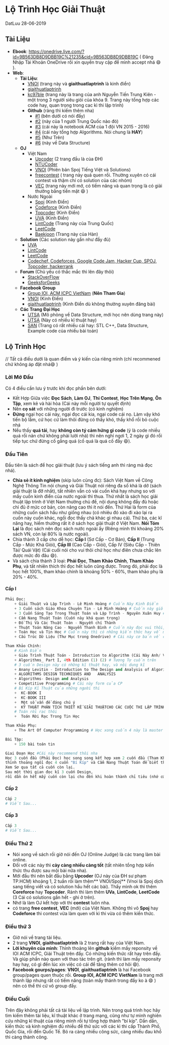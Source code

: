 # Lộ Trình Học Giải Thuật
DatLuu 28-06-2019

## Tài Liệu
* **Ebook**: https://onedrive.live.com/?id=9B563DB8D9DBB19C%21235&cid=9B563DB8D9DBB19C
( Đăng Nhập Tài Khoản OneDrive rồi xin quyền truy cập để mình accept nhá :smile: ).
* **Web**:
	* **Tài Liệu**:
		* [VNOI](http://vnoi.info/wiki/Home) (trang này và **giaithuatlaptrinh** là kinh điển)
		* [giaithuatlaptrinh](http://www.giaithuatlaptrinh.com/?page_id=4)
		* [kc97ble](https://sites.google.com/site/kc97ble/) (trang này là trang của anh Nguyễn Tiến Trung Kiên - một trong 3 người siêu giỏi của khóa 9. Trang này tổng hợp các code hay, quan trọng trong cac kì thi lập trình)
		* **Github** (rảng thì kiếm thêm nha)
			* [#1](https://github.com/marioyc/Online-Judge-Solutions) (bên dưới có nói đấy)
			* [#2](https://github.com/f-zyj/ACM)  (này của 1 người Trung Quốc nào đó)
			* [#3](https://github.com/ngthanhtrung23/ACM_Notebook_new) (cái này là notebook ACM của 1 đội VN 2015 - 2016)
			* [#4](https://github.com/Merevoli-DatLuu/al-go-rithms) (cái này tổng hợp Algorithms. Nói chung là **HAY**)
			* [#5](https://zoranpandovski.github.io/al-go-rithms/) (Như Trên)
			* [#6](https://github.com/huydx/gods) (này về Data Structure)
	* **OJ**
		* Việt Nam
			* [Upcoder](http://upcoder.hcmup.edu.vn) (2 trang đầu là của ĐH)
			* [NTUCoder](http://ntucoder.net/)
			* [VNOI](http://vnoi.info/problems/list/) (Phiên bản Spoj Tiếng Việt và Solutions)
			* [freecontest](https://freecontest.xyz/home) ( trang này quá quen rồi. Thường xuyên có cái contest và thậm chí có solution của các nhóm)
			* [VEC](https://vec.codes/challenges) (trang này mới mở, có tiềm năng và quan trọng là có giải thưởng bằng tiền mặt :smile: )
		* Nước Ngoài
			* [Spoj](https://www.spoj.com/) (Kinh Điển)
			* [Codeforce](https://codeforces.com/) (Kinh Điển)
			* [Topcoder](https://www.topcoder.com/) (Kinh Điển)
			* [UVA](https://uva.onlinejudge.org/) (Kinh Điển)
			* [LintCode](https://www.lintcode.com/) (Trang này của Trung Quốc)
			* [LeetCode](https://leetcode.com/) 
			* [Baekjoon](https://www.acmicpc.net/) (Trang này của Hàn)
	* **Solution** (Các solution này gần như đầy đủ)
		* [UVA](http://codealltheproblems.blogspot.com/)
		* [LintCode](https://github.com/kamyu104/LintCode)
		* [LeetCode](https://github.com/kamyu104/LeetCode-Solutions)
		* [Codechef, Codeforces, Google Code Jam, Hacker Cup, SPOJ, Topcoder, hackerrank](https://github.com/marioyc/Online-Judge-Solutions)
	* **Forum** (Chủ yếu có thắc mắc thì lên đây thôi)
		* [StackOverFlow](https://stackoverflow.com/)
		* [GeeksforGeeks](https://www.geeksforgeeks.org/) 
	* **Facebook Group**
		* [Group IOI, ACM ICPC VietNam](https://www.facebook.com/groups/372130596762545/) (**Nên Tham Gia**) 
		* [VNOI](https://www.facebook.com/groups/163215593699283/) (Kinh Điển)
		* [giaithuatlaptrinh](https://www.facebook.com/groups/163215593699283/) (Kinh Điển dù không thường xuyên đăng bài)
	* **Các Trang Đại Học**
		* [UTSA](https://www.cs.usfca.edu/~galles/visualization/Algorithms.html/) (Mô phỏng về Data Structure, mới học nên dùng trang này)
		* [UTSA](http://www.cs.utsa.edu/~wagner/coursest.html#CS3723) (Này có nhiều kĩ thuật hay)
		* [SAN](https://www.sanfoundry.com/) (Trang có rất nhiều cái hay: STL C++, Data Structure, Example code của nhiều bài toán)
		
## Lộ Trình Học
// Tất cả điều dưới là quan điểm và ý kiến của riêng mình (chỉ recommened chứ không áp đặt nhá:smile: )

### Lời Mở Đầu
Có 4 điều cần lưu ý trước khi đọc phần bên dưới:
+ Kết Hợp Giữa việc **Đọc Sách**, **Làm OJ**, **Thi Contest**, **Học Trên Mạng**, **Ôn Tập**, xem kẻ và hài hòa (Cái này mỗi người tự quyết định)
+ Nên **cọ sát** với những người đi trước (có kinh nghiệm)
+ **Đừng** ngại học cái này, ngại đọc cái kia, ngại code cái nọ. Làm vậy khó tiến bộ lắm, cứ học cứ làm thôi đừng có thấy khó, thấy khổ rồi bỏ cuộc nhá
+  Nếu thấy **quá tải**, hay **không còn tý cảm hứng gì code** (ý là code nhiều quá rồi nản chứ không phải lười nhá) thì nên nghỉ ngơi 1, 2 ngày gì đó rồi tiếp tục chứ đừng cố gắng quá (cố quá là quá cố đấy :smile:).

### Đầu Tiên
Đầu tiên là sách để học giải thuật (lưu ý sách tiếng anh thì ráng mà đọc nhá).
* **Chia sẻ ít kinh nghiệm** (skip luôn cũng đc): Sách Việt Nam về Công Nghệ Thông Tin nói chung và Giải Thuật nói riêng đa số khá là dở (sách giải thuật là đỡ nhất), tất nhiên vẫn có vài cuốn khá hay nhưng so với mấy cuốn kinh điển của nước ngoài thì thua. Thứ nhất là sách học giải thuật lập trình ở Việt Nam thường chủ đề, nội dung không đầy đủ hoặc chỉ đủ ở mức cơ bản, còn nâng cao thì ít nói đến. Thứ Hai là form của những cuốn sách hầu như giống nhau (có nhiêu đó xào đi xào lại ra cuốn này cuốn khác, ngồi đọc thấy chả khác gì nhau cả). Thứ ba, các kĩ năng hay, hiếm thường rất ít ở sách học giải thuật ở Việt Nam. **Nói Tóm Lại** là đọc sách nên đọc sách nước ngoài ấy (Riêng mình thì khoảng 20% sách VN, còn lại 80% là nước ngoài).
* Chia thành 3 cấp cho dễ học: **Cấp I** (Sơ Cấp - Cơ Bản), **Cấp II** (Trung Cấp - Mức Khá Giỏi), **Cấp III** (Cao Cấp - Giỏi), Cấp IV (Siêu Cấp - Thiên Tài/ Quái Vật) (Cái cuối nói cho vui thôi chứ học như điên chưa chắc lên được mức đó đâu :smile:).
*  Và sách chia thành 3 loại: **Phải Đọc**, **Tham Khảo Chính**, **Tham Khảo Phụ**, và tất nhiên thích thì đọc hết luôn cũng được. Trong đó, phải đọc là học hết 100%, tham khảo chính là khoảng 50% - 60%, tham khảo phụ là 20% - 40%.


#### Cấp I
``` python
Phải Đọc:
	+ Giải Thuật và Lập Trình - Lê Minh Hoàng # Cuốn Này Kinh Điển
	+ 3 Cuốn sách Giáo Khoa Chuyên Tin - Lê Minh Hoàng # Cuốn này giống cuốn trên những dễ hiểu hơn
	+ 3 Cuốn Sáng Tạo Trong Thuật Toán và Lập Trình - Nguyên Xuân Huy # Cuốn này có những kĩ thuật hay
	+ Cẩm Nang Thuật Toán (Cuốn này khá quan trọng)
	+ Đồ Thị Và Các Thuật Toán - Nguyễn chí Thành 
	+ Thuật Toán Nâng Cao - Nguyễn Thanh Bình # Cuốn này đọc vui thôi, cơ bản vl
	+ Toán Học và Tin Học # Cuốn này thì có những kiến thức hay về math
	+ Cấu Trúc Dữ Liệu (Thư Mục trong Onedrive) # Cái này cơ bản về cấu trúc dữ liệu 

Tham Khảo Chính:
	# Kinh Điển
	+ Giáo Trình Thuật Toán - Introduction to Algorithm (Cái Này Anh/ Việt đều được) # Master of Kinh Điển!!!
	+ Algorithms_ Part I, 4th Edition (1) (2) # Tương Tự cuốn trên
	# 3 cuốn Design này có những kĩ thuật hay, và nội dung kĩ
	+ Anany Levitin - Introduction to The Design and Analysis of Algorithms (2nd ed) 
	+ ALGORITHMS DESIGN TECHNIQUES AND   ANALYSIS 
	+ Algorithms- Design and Analysis 
	+ Competitive Programming # Cái này form của CP
	# Bí Kíp Kĩ Thuật của những người thi
	+  KC-BOOK I
	+  KC-BOOK III
	+  Một số vấn đề đáng chú ý
	+  KỸ THUẬT PHÂN TÍCH THIẾT KẾ GIẢI THUẬTCHO CÁC CUỘC THI LẬP TRÌNH
	# Toán rời rạc thôi
	+  Toán Rời Rạc Trong Tin Học

Tham Khảo Phụ:
	+ The Art Of Computer Programming # Học xong cuốn 4 này là master 

Bài Tập:
	+ 150 bài toán tin

Giai Đoạn Học #Cái này recommend thôi nha
Học 3 cuốn đầu (Phải Đọc) học song song kết hợp xem 2 cuốn đầu (Tham Khảo Chính),
thỉnh thoảng ngồi đọc 4 cuốn "Bí Kíp" và Cẩm Nang Thuật Toán để biết thêm nhiều kĩ thuật hay, 
Xem Sơ qua tất cả cuốn còn lại.
Sau một thời gian đọc kĩ 3 cuốn Design, 
rồi dần ôn hết mấy cuốn còn lại cho đến khi hoàn thành chỉ tiêu (nhớ cứ 1, 2 tuần tổng ôn lại kiến thức nha)
```

#### Cấp 2
``` python
Cấp 2
# Viết Sau...
```

#### Cấp 3
```python
Cấp 3
# Viết Sau...
```
### Điều Thứ 2
* Nói xong về sách rồi giờ nói đến OJ (Online Judge) là các trang làm bài online.
* Đối với các này thì **cày càng nhiều càng tốt** (tất nhiên tổng hợp kiến thức thu được sau mội bài nữa nha).
* Mới đầu thì nên bắt đầu bằng **Upcoder** (OJ này của ĐH sư phạm TP.HCM) khoảng 1, 2 tuần rồi làm thêm** VNOI/Spoj** (Vnoi là Spoj dịch sang tiếng viết và có solution hầu hết các bài). Thấy mình ok thì thêm **Coreforce** hay **Topcoder**. Rảnh thì làm thêm **UVa**, **LintCode**, **LeetCode** (3 Cái có solutions gần hết - ghi ở trên).
* Nhớ là làm OJ kết hợp với thi **contest** luôn nha.
* có trang **free contest**, **VEC** (mới) của Việt Nam. Không thì vô **Spoj** hay **Codeforce** thi contest vừa làm quen với kì thi vừa có thêm kiến thức.

### Điều thứ 3
* Giờ nói về trang tài liệu.
* 2 trang **VNOI**, **giaithuatlaptrinh** là 2 trang rất hay của Việt Nam.
* **Lời khuyên của mình**: Thỉnh thoảng lên **github** kiếm mấy reponsity về IOI ACM ICPC, Giải Thuật trên đấy. Có những kiến thức rất hay trên đấy. Và giúp phần nào quen với thao tác trên git. (rảnh thì làm mấy reponsity hay hay, có gì đến lúc xin việc có cái để tăng thêm cơ hôi :smile:).
* **Facebook gourps/pages**: **VNOI**, **giaithuatlaptrinh** là hai Facebook group/pages quen thuộc rồi. **Group IOI, ACM ICPC VietNam** là trang mới thành lập nhưng rất có tiềm năng (toàn mấy thánh trong đấy ko à :smile: ) nên có thể thì cứ vô group đấy.

### Điều Cuối
Trên đây không phải tất cả tài liệu về lập trình. Nên trong quá trình học hãy tìm kiếm thêm tài liệu, kĩ thuật khác ở trang mạng, cũng như tự mình nghiên cứu những kĩ thuật của riêng mình rồi tự tổng hợp thành "bí kíp". Dần dần, kiến thức và kinh nghiệm đủ nhiều để thử sức với các kì thi cấp Thành Phố, Quốc Gia, rồi đến Quốc Tế. Bỏ ra càng nhiều công sức, càng nhiều đau khổ thì càng thành công.

